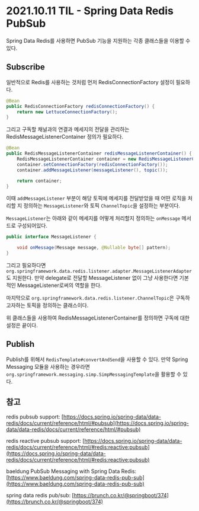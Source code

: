 # 2021.10.11 TIL - Spring Data Redis PubSub

Spring Data Redis를 사용하면 PubSub 기능을 지원하는 각종 클래스들을 이용할 수 있다.

## Subscribe

일반적으로 Redis를 사용하는 것처럼 먼저 RedisConnectionFactory 설정이 필요하다.

```java
@Bean
public RedisConnectionFactory redisConnectionFactory() {
    return new LettuceConnectionFactory();
}
```

그리고 구독할 채널과의 연결과 메세지의 전달을 관리하는 RedisMessageListenerContainer 정의가 필요하다.

```java
@Bean
public RedisMessageListenerContainer redisMessageListenerContainer() {
    RedisMessageListenerContainer container = new RedisMessageListenerContainer();
    container.setConnectionFactory(redisConnectionFactory());
    container.addMessageListener(messageListener(), topic());

    return container;
}
```

이때 `addMessageListener` 부분이 해당 토픽에 메세지를 전달받았을 때 어떤 로직을 처리할 지 정의하는 `MessageListener`와 토픽 `ChannelTopic`을 설정하는 부분이다.

`MessageListener`는 아래와 같이 메세지를 어떻게 처리할지 정의하는 `onMessage` 메서드로 구성되어있다.

```java
public interface MessageListener {

    void onMessage(Message message, @Nullable byte[] pattern);
}
```

그리고 필요하다면 `org.springframework.data.redis.listener.adapter.MessageListenerAdapter`도 지원한다. 만약 delegate로 전달할 MessageListener 없이 그냥 사용한다면 기본적인 MessageListener로써의 역할을 한다.

마지막으로 `org.springframework.data.redis.listener.ChannelTopic`은 구독하고자하는 토픽을 정의하는 클래스이다.

위 클래스들을 사용하여 RedisMessageListenerContainer를 정의하면 구독에 대한 설정은 끝이다.

## Publish

Publish를 위해서 `RedisTemplate#convertAndSend`을 사용할 수 있다. 만약 Spring Messaging 모듈을 사용하는 경우라면 `org.springframework.messaging.simp.SimpMessagingTemplate`을 활용할 수 있다.

## 참고

redis pubsub support: [https://docs.spring.io/spring-data/data-redis/docs/current/reference/html/#pubsub](https://docs.spring.io/spring-data/data-redis/docs/current/reference/html/#pubsub)

redis reactive pubsub support: [https://docs.spring.io/spring-data/data-redis/docs/current/reference/html/#redis:reactive:pubsub](https://docs.spring.io/spring-data/data-redis/docs/current/reference/html/#redis:reactive:pubsub)

baeldung PubSub Messaging with Spring Data Redis: [https://www.baeldung.com/spring-data-redis-pub-sub](https://www.baeldung.com/spring-data-redis-pub-sub)

spring data redis pub/sub: [https://brunch.co.kr/@springboot/374](https://brunch.co.kr/@springboot/374)